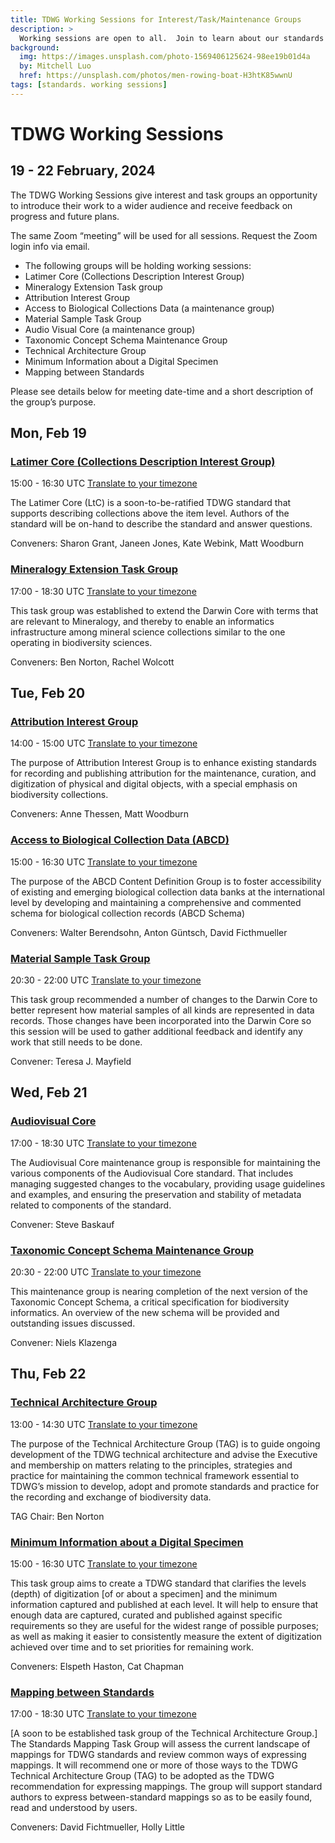 ```yaml
---
title: TDWG Working Sessions for Interest/Task/Maintenance Groups  
description: >
  Working sessions are open to all.  Join to learn about our standards work in progress.
background:
  img: https://images.unsplash.com/photo-1569406125624-98ee19b01d4a
  by: Mitchell Luo
  href: https://unsplash.com/photos/men-rowing-boat-H3htK85wwnU
tags: [standards. working sessions]
---
```


# TDWG Working Sessions
## 19 - 22 February, 2024

The TDWG Working Sessions give interest and task groups an opportunity to introduce their work to a wider audience and receive feedback on progress and future plans.

The same Zoom “meeting” will be used for all sessions.  Request the Zoom login info via email. 

- The following groups will be holding working sessions:
- Latimer Core (Collections Description Interest Group)
- Mineralogy Extension Task group
- Attribution Interest Group
- Access to Biological Collections Data (a maintenance group)
- Material Sample Task Group
- Audio Visual Core (a maintenance group)
- Taxonomic Concept Schema Maintenance Group
- Technical Architecture Group
- Minimum Information about a Digital Specimen
- Mapping between Standards

Please see details below for meeting date-time and a short description of the group’s purpose.

## Mon, Feb 19

### [Latimer Core (Collections Description Interest Group)](https://www.tdwg.org/community/cd/)

15:00 - 16:30 UTC [Translate to your timezone](https://www.timeanddate.com/worldclock/fixedtime.html?msg=Latimer+Core%3A++2024+open+working+session&iso=20240219T15&p1=1440&ah=1&am=30)

The Latimer Core (LtC) is a soon-to-be-ratified TDWG standard that supports describing collections above the item level. Authors of the standard will be on-hand to describe the standard and answer questions.

Conveners:  Sharon Grant, Janeen Jones, Kate Webink, Matt Woodburn


### [Mineralogy Extension Task Group](https://www.tdwg.org/community/esp/mineralogy/)
17:00 - 18:30 UTC  [Translate to your timezone](https://www.timeanddate.com/worldclock/fixedtime.html?msg=Mineralogy+Extension&iso=20240219T17&p1=1440&ah=1&am=30)

This task group was established to extend the Darwin Core with terms that are relevant to Mineralogy, and thereby to enable an informatics infrastructure among mineral science collections similar to the one operating in biodiversity sciences.

Conveners:  Ben Norton, Rachel Wolcott

## Tue, Feb 20

### [Attribution Interest Group](https://www.tdwg.org/community/attribution/)
14:00 - 15:00 UTC [Translate to your timezone](https://www.timeanddate.com/worldclock/fixedtime.html?msg=Attribution+IG&iso=20240220T14&p1=1440&ah=1&am=30)

The purpose of Attribution Interest Group is to enhance existing standards for recording and publishing attribution for the maintenance, curation, and digitization of physical and digital objects, with a special emphasis on biodiversity collections.

Conveners:  Anne Thessen, Matt Woodburn

### [Access to Biological Collection Data (ABCD)](https://www.tdwg.org/community/abcd/)
15:00 - 16:30 UTC [Translate to your timezone](https://www.timeanddate.com/worldclock/fixedtime.html?msg=Access+to+Biological+Collection+Data+%28ABCD%29&iso=20240220T15&p1=1440&ah=1&am=30)

The purpose of the ABCD Content Definition Group is to foster accessibility of existing and emerging biological collection data banks at the international level by developing and maintaining a comprehensive and commented schema for biological collection records (ABCD Schema)

Conveners:  Walter Berendsohn, Anton Güntsch, David Ficthmueller

### [Material Sample Task Group](https://www.tdwg.org/community/osr/material-sample/)
20:30 - 22:00 UTC [Translate to your timezone](https://www.timeanddate.com/worldclock/fixedtime.html?msg=Material+Sample+Task+Group&iso=20240220T2030&p1=1440&ah=1&am=30)

This task group recommended a number of changes to the Darwin Core to better represent how material samples of all kinds are represented in data records. Those changes have been incorporated into the Darwin Core so this session will be used to gather additional feedback and identify any work that still needs to be done.

Convener: Teresa J. Mayfield

## Wed, Feb 21

### [Audiovisual Core](https://www.tdwg.org/community/ac/)
17:00 - 18:30 UTC [Translate to your timezone](https://www.timeanddate.com/worldclock/fixedtime.html?msg=Audio+Visual+Core&iso=20240221T17&p1=1440&ah=1&am=30)

The Audiovisual Core maintenance group is responsible for maintaining the various components of the Audiovisual Core standard. That includes managing suggested changes to the vocabulary, providing usage guidelines and examples, and ensuring the preservation and stability of metadata related to components of the standard.

Convener: Steve Baskauf

### [Taxonomic Concept Schema Maintenance Group](https://www.tdwg.org/community/tnc/)
20:30 - 22:00 UTC [Translate to your timezone](https://www.timeanddate.com/worldclock/fixedtime.html?msg=Taxonomic+Concept+Schema&iso=20240221T2030&p1=1440&ah=1&am=30)

This maintenance group is nearing completion of the next version of the Taxonomic Concept Schema, a critical specification for biodiversity informatics.  An overview of the new schema will be provided and outstanding issues discussed.

Convener: Niels Klazenga

## Thu, Feb 22

### [Technical Architecture Group](https://www.tdwg.org/about/committees/tag/)
13:00 - 14:30 UTC [Translate to your timezone](https://www.timeanddate.com/worldclock/fixedtime.html?msg=Technical+Architecture+Group&iso=20240222T13&p1=1440&ah=1&am=30)

The purpose of the Technical Architecture Group (TAG) is to guide ongoing development of the TDWG technical architecture and advise the Executive and membership on matters relating to the principles, strategies and practice for maintaining the common technical framework essential to TDWG’s mission to develop, adopt and promote standards and practice for the recording and exchange of biodiversity data.

TAG Chair:  Ben Norton


### [Minimum Information about a Digital Specimen](https://www.tdwg.org/community/cd/mids/)
15:00 - 16:30 UTC [Translate to your timezone](https://www.timeanddate.com/worldclock/fixedtime.html?msg=Latimer+Core%3A++2024+open+working+session&iso=20240220T15&p1=1440&ah=1&am=30)

This task group aims to create a TDWG standard that clarifies the levels (depth) of digitization [of or about a specimen] and the minimum information captured and published at each level. It will help to ensure that enough data are captured, curated and published against specific requirements so they are useful for the widest range of possible purposes; as well as making it easier to consistently measure the extent of digitization achieved over time and to set priorities for remaining work.

Conveners:  Elspeth Haston, Cat Chapman

### [Mapping between Standards]()
17:00 - 18:30 UTC [Translate to your timezone]()

[A soon to be established task group of the Technical Architecture Group.]  
The Standards Mapping Task Group will assess the current landscape of mappings for TDWG standards and review common ways of expressing mappings. It will recommend one or more of those ways to the TDWG Technical Architecture Group (TAG) to be adopted as the TDWG recommendation for expressing mappings. The group will support standard authors to express between-standard mappings so as to be easily found, read and understood by users. 

Conveners: David Fichtmueller, Holly Little

